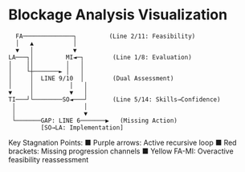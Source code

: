 # Blockage Analysis Visualization

```
  FA──────────────┐         (Line 2/11: Feasibility)
  │   ▲           │          
  ▼   │           ▼          
LA───┐│         MI◄─┐        (Line 1/8: Evaluation)
│    ││         │   │        
│    └┼───────► │   │        
│     │  LINE 9/10  │        (Dual Assessment)
│     │          │   │
▼     │          ▼   │
TI───┘└────────SO◄───┘       (Line 5/14: Skills→Confidence)
 │                   │
 │                   ▼
 └───────GAP: LINE 6───────▶   (Missing Action)
         [SO→LA: Implementation]
```

Key Stagnation Points:
■ Purple arrows: Active recursive loop
■ Red brackets: Missing progression channels
■ Yellow FA-MI: Overactive feasibility reassessment
